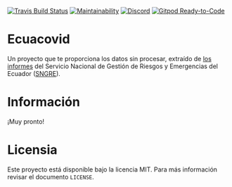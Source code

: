 [![Travis Build Status](https://travis-ci.org/andrab/ecuacovid.svg?branch=master)](https://travis-ci.org/andrab/ecuacovid)
[![Maintainability](https://api.codeclimate.com/v1/badges/2c1e8fb845a904141619/maintainability)](https://codeclimate.com/github/andrab/ecuacovid/maintainability)
[![Discord](https://img.shields.io/discord/693754947040444436.svg?logo=discord)](https://discord.gg/WnS2ss)
[![Gitpod Ready-to-Code](https://img.shields.io/badge/Gitpod-Ready--to--Code-blue?logo=gitpod)](https://gitpod.io/#https://github.com/andrab/ecuacovid)


# Ecuacovid

Un proyecto que te proporciona los datos sin procesar, extraído de [los informes](fuentes/) del Servicio Nacional de Gestión de Riesgos y Emergencias del Ecuador ([SNGRE](https://www.gestionderiesgos.gob.ec)).

# Información

¡Muy pronto!

# Licensia

Este proyecto está disponible bajo la licencia MIT. Para más información revisar el documento `LICENSE`.
